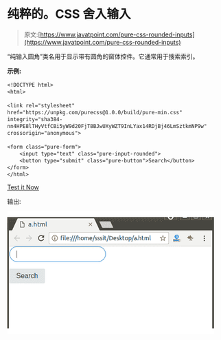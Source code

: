 # 纯粹的。CSS 舍入输入

> 原文:[https://www.javatpoint.com/pure-css-rounded-inputs](https://www.javatpoint.com/pure-css-rounded-inputs)

“纯输入圆角”类名用于显示带有圆角的窗体控件。它通常用于搜索索引。

**示例:**

```
<!DOCTYPE html>
<html>

<link rel="stylesheet" 
href="https://unpkg.com/purecss@1.0.0/build/pure-min.css" 
integrity="sha384-nn4HPE8lTHyVtfCBi5yW9d20FjT8BJwUXyWZT9InLYax14RDjBj46LmSztkmNP9w" 
crossorigin="anonymous">

<form class="pure-form">
    <input type="text" class="pure-input-rounded">
    <button type="submit" class="pure-button">Search</button>
</form>
</html>

```

[Test it Now](https://www.javatpoint.com/oprweb/test.jsp?filename=purecssinputs4)

输出:

![PureCSS Inputs 4](img/3d5249c7f8853883a5dbba299779e684.png)